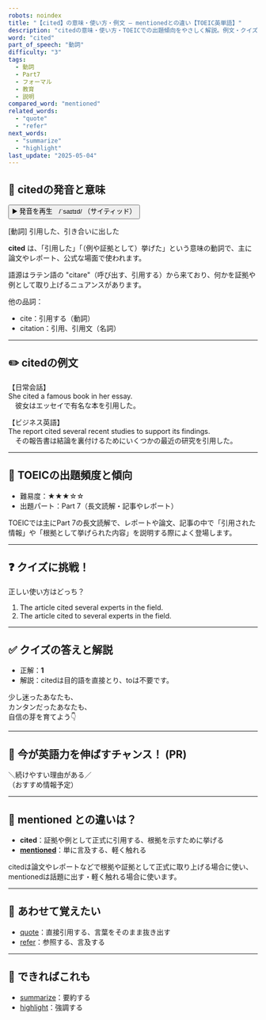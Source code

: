 ```yaml
---
robots: noindex
title: "【cited】の意味・使い方・例文 ― mentionedとの違い【TOEIC英単語】"
description: "citedの意味・使い方・TOEICでの出題傾向をやさしく解説。例文・クイズ付きでmentionedとの違いもわかりやすく学べます。"
word: "cited"
part_of_speech: "動詞"
difficulty: "3"
tags:
  - 動詞
  - Part7
  - フォーマル
  - 教育
  - 説明
compared_word: "mentioned"
related_words:
  - "quote"
  - "refer"
next_words:
  - "summarize"
  - "highlight"
last_update: "2025-05-04"
---
```


## 🔰 citedの発音と意味

<button class="play-audio" onclick="playTTS('cited')">
  <span class="play-audio-main">
    ▶️ 発音を再生　/ˈsaɪtɪd/
  </span>
  <span class="play-audio-sub">
    （サイティッド）
  </span>
</button>

[動詞] 引用した、引き合いに出した

**cited** は、「引用した」「（例や証拠として）挙げた」という意味の動詞で、主に論文やレポート、公式な場面で使われます。

語源はラテン語の "citare"（呼び出す、引用する）から来ており、何かを証拠や例として取り上げるニュアンスがあります。

他の品詞：  
- cite：引用する（動詞）
- citation：引用、引用文（名詞）

---

## ✏️ citedの例文

【日常会話】  
She cited a famous book in her essay.  
　彼女はエッセイで有名な本を引用した。

【ビジネス英語】  
The report cited several recent studies to support its findings.  
　その報告書は結論を裏付けるためにいくつかの最近の研究を引用した。

---

## 🎯 TOEICの出題頻度と傾向

- 難易度：★★★☆☆
- 出題パート：Part 7（長文読解・記事やレポート）

TOEICでは主にPart 7の長文読解で、レポートや論文、記事の中で「引用された情報」や「根拠として挙げられた内容」を説明する際によく登場します。

---

## ❓ クイズに挑戦！

正しい使い方はどっち？

1. The article cited several experts in the field.  
2. The article cited to several experts in the field.

---

## ✅ クイズの答えと解説

- 正解：**1**
- 解説：citedは目的語を直接とり、toは不要です。

少し迷ったあなたも、  
カンタンだったあなたも、  
自信の芽を育てよう👇️

---

## 🚀 今が英語力を伸ばすチャンス！ (PR)

<div class="info-center">
＼続けやすい理由がある／<br>  
（おすすめ情報予定）
</div>

---

## 🤔  mentioned との違いは？

- **cited**：証拠や例として正式に引用する、根拠を示すために挙げる
- **[mentioned](/mentioned)**：単に言及する、軽く触れる

citedは論文やレポートなどで根拠や証拠として正式に取り上げる場合に使い、mentionedは話題に出す・軽く触れる場合に使います。

---

## 🧩 あわせて覚えたい

- [quote](/quote)：直接引用する、言葉をそのまま抜き出す
- [refer](/refer)：参照する、言及する

---

## 📖 できればこれも

- [summarize](/summarize)：要約する
- [highlight](/highlight)：強調する

<!-- cvid: aid16_bid49 -->
